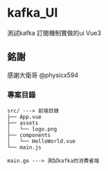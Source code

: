 # kafka_UI

測試kafka 訂閱機制實做的ui Vue3

## 銘謝

感謝大衛哥 @physicx594

### 專案目錄

```tree
src/ ---> 前端目錄
├── App.vue
├── assets
│   └── logo.png
├── components
│   └── HelloWorld.vue
└── main.js

main.go ---> 測試kafka的消費者端
```
